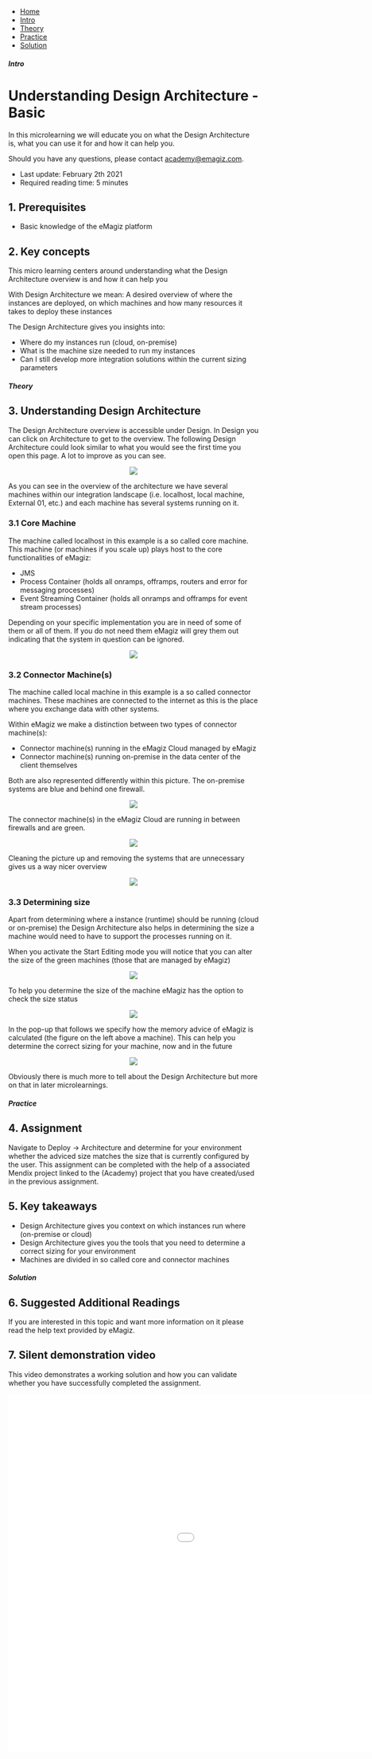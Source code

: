 <div class="ez-academy">
	<div class="ez-academy__body">
		<main class="micro-learning">
		<ul class="doc-nav">
			<li class="doc-nav__item"><a href="../../docs/microlearning/crashcourse-platform-index" class="doc-nav__link">Home</a></li>
			<li class="doc-nav__item"><a href="#intro" class="doc-nav__link">Intro</a></li>
			<li class="doc-nav__item"><a href="#theory" class="doc-nav__link">Theory</a></li>
			<li class="doc-nav__item"><a href="#practice" class="doc-nav__link">Practice</a></li>
			<li class="doc-nav__item"><a href="#solution" class="doc-nav__link">Solution</a></li>
		</ul>

<div class="doc">

##### Intro

# Understanding Design Architecture - Basic

In this microlearning we will educate you on what the Design Architecture is, what you can use it for and how it can help you.

Should you have any questions, please contact academy@emagiz.com.

- Last update: February 2th 2021
- Required reading time: 5 minutes

## 1. Prerequisites
- Basic knowledge of the eMagiz platform

## 2. Key concepts
This micro learning centers around understanding what the Design Architecture overview is and how it can help you

With Design Architecture we mean: A desired overview of where the instances are deployed, on which machines and how many resources it takes to deploy these instances

The Design Architecture gives you insights into:
- Where do my instances run (cloud, on-premise)
- What is the machine size needed to run my instances
- Can I still develop more integration solutions within the current sizing parameters

##### Theory

## 3. Understanding Design Architecture

The Design Architecture overview is accessible under Design. In Design you can click on Architecture to get to the overview. 
The following Design Architecture could look similar to what you would see the first time you open this page. A lot to improve as you can see.

<p align="center"><img src="../../img/microlearning/crashcourse-platform-design-understanding-design-architecture-basic--rough-overview.png"></p> 

As you can see in the overview of the architecture we have several machines within our integration landscape (i.e. localhost, local machine, External 01, etc.) and each machine has several systems running on it.

### 3.1 Core Machine
The machine called localhost in this example is a so called core machine. This machine (or machines if you scale up) plays host to the core functionalities of eMagiz:
- JMS
- Process Container (holds all onramps, offramps, routers and error for messaging processes)
- Event Streaming Container (holds all onramps and offramps for event stream processes)

Depending on your specific implementation you are in need of some of them or all of them. If you do not need them eMagiz will grey them out indicating that the system in question can be ignored.

<p align="center"><img src="../../img/microlearning/crashcourse-platform-design-understanding-design-architecture-basic--core-machine.png"></p>

### 3.2 Connector Machine(s)
The machine called local machine in this example is a so called connector machines. 
These machines are connected to the internet as this is the place where you exchange data with other systems.

Within eMagiz we make a distinction between two types of connector machine(s):
- Connector machine(s) running in the eMagiz Cloud managed by eMagiz
- Connector machine(s) running on-premise in the data center of the client themselves

Both are also represented differently within this picture. The on-premise systems are blue and behind one firewall. 

<p align="center"><img src="../../img/microlearning/crashcourse-platform-design-understanding-design-architecture-basic--on-prem-connector-machine.png"></p>

The connector machine(s) in the eMagiz Cloud are running in between firewalls and are green.

<p align="center"><img src="../../img/microlearning/crashcourse-platform-design-understanding-design-architecture-basic--emagiz-cloud-connector-machine.png"></p>

Cleaning the picture up and removing the systems that are unnecessary gives us a way nicer overview

<p align="center"><img src="../../img/microlearning/crashcourse-platform-design-understanding-design-architecture-basic--nice-overview.png"></p>

### 3.3 Determining size
Apart from determining where a instance (runtime) should be running (cloud or on-premise) the Design Architecture 
also helps in determining the size a machine would need to have to support the processes running on it.

When you activate the Start Editing mode you will notice that you can alter the size of the green machines (those that are managed by eMagiz) 

<p align="center"><img src="../../img/microlearning/crashcourse-platform-design-understanding-design-architecture-basic--core-machine-start-editing.png"></p>

To help you determine the size of the machine eMagiz has the option to check the size status

<p align="center"><img src="../../img/microlearning/crashcourse-platform-design-understanding-design-architecture-basic--check-size-status.png"></p>

In the pop-up that follows we specify how the memory advice of eMagiz is calculated (the figure on the left above a machine). 
This can help you determine the correct sizing for your machine, now and in the future

<p align="center"><img src="../../img/microlearning/crashcourse-platform-design-understanding-design-architecture-basic--check-size-status-popup.png"></p>

Obviously there is much more to tell about the Design Architecture but more on that in later microlearnings.

##### Practice

## 4. Assignment

Navigate to Deploy -> Architecture and determine for your environment whether the adviced size matches the size that is currently configured by the user.
This assignment can be completed with the help of a associated Mendix project linked to the (Academy) project that you have created/used in the previous assignment.

## 5. Key takeaways

- Design Architecture gives you context on which instances run where (on-premise or cloud)
- Design Architecture gives you the tools that you need to determine a correct sizing for your environment
- Machines are divided in so called core and connector machines

##### Solution

## 6. Suggested Additional Readings

If you are interested in this topic and want more information on it please read the help text provided by eMagiz.

## 7. Silent demonstration video

This video demonstrates a working solution and how you can validate whether you have successfully completed the assignment.

<iframe width="1280" height="720" src="../../vid/microlearning/crashcourse-platform-design-understanding-design-architecture-basic.mp4" frameborder="0" allow="accelerometer; autoplay; clipboard-write; encrypted-media; gyroscope; picture-in-picture" allowfullscreen></iframe>

</div>
</main>
</div>
</div>